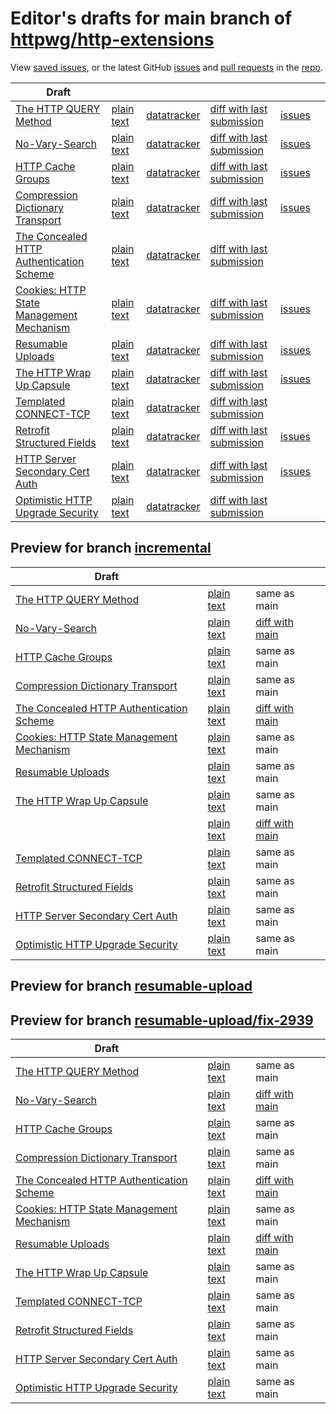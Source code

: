 # Editor's drafts for main branch of [httpwg/http-extensions](https://github.com/httpwg/http-extensions)

View [saved issues](issues.html), or the latest GitHub [issues](https://github.com/httpwg/http-extensions/issues) and [pull requests](https://github.com/httpwg/http-extensions/pulls) in the [repo](https://github.com/httpwg/http-extensions).

| Draft |     |     |     |     |     |
| ----- | --- | --- | --- | --- | --- |
| [The HTTP QUERY Method](./draft-ietf-httpbis-safe-method-w-body.html "The HTTP QUERY Method (HTML)") | [plain text](./draft-ietf-httpbis-safe-method-w-body.txt "The HTTP QUERY Method (Text)") | [datatracker](https://datatracker.ietf.org/doc/draft-ietf-httpbis-safe-method-w-body "Datatracker for draft-ietf-httpbis-safe-method-w-body") | [diff with last submission](https://author-tools.ietf.org/api/iddiff?doc_1=draft-ietf-httpbis-safe-method-w-body&url_2=https://httpwg.github.io/http-extensions/draft-ietf-httpbis-safe-method-w-body.txt) | [issues](https://github.com/httpwg/http-extensions/labels/query-method) |
| [No-Vary-Search](./draft-ietf-httpbis-no-vary-search.html "No-Vary-Search (HTML)") | [plain text](./draft-ietf-httpbis-no-vary-search.txt "No-Vary-Search (Text)") | [datatracker](https://datatracker.ietf.org/doc/draft-ietf-httpbis-no-vary-search "Datatracker for draft-ietf-httpbis-no-vary-search") | [diff with last submission](https://author-tools.ietf.org/api/iddiff?doc_1=draft-ietf-httpbis-no-vary-search&url_2=https://httpwg.github.io/http-extensions/draft-ietf-httpbis-no-vary-search.txt) | [issues](https://github.com/httpwg/http-extensions/labels/no-vary-search) |
| [HTTP Cache Groups](./draft-ietf-httpbis-cache-groups.html "HTTP Cache Groups (HTML)") | [plain text](./draft-ietf-httpbis-cache-groups.txt "HTTP Cache Groups (Text)") | [datatracker](https://datatracker.ietf.org/doc/draft-ietf-httpbis-cache-groups "Datatracker for draft-ietf-httpbis-cache-groups") | [diff with last submission](https://author-tools.ietf.org/api/iddiff?doc_1=draft-ietf-httpbis-cache-groups&url_2=https://httpwg.github.io/http-extensions/draft-ietf-httpbis-cache-groups.txt) | [issues](https://github.com/httpwg/http-extensions/labels/cache-groups) |
| [Compression Dictionary Transport](./draft-ietf-httpbis-compression-dictionary.html "Compression Dictionary Transport (HTML)") | [plain text](./draft-ietf-httpbis-compression-dictionary.txt "Compression Dictionary Transport (Text)") | [datatracker](https://datatracker.ietf.org/doc/draft-ietf-httpbis-compression-dictionary "Datatracker for draft-ietf-httpbis-compression-dictionary") | [diff with last submission](https://author-tools.ietf.org/api/iddiff?doc_1=draft-ietf-httpbis-compression-dictionary&url_2=https://httpwg.github.io/http-extensions/draft-ietf-httpbis-compression-dictionary.txt) | [issues](https://github.com/httpwg/http-extensions/labels/compression-dictionary) |
| [The Concealed HTTP Authentication Scheme](./rfc9729.html "The Concealed HTTP Authentication Scheme (HTML)") | [plain text](./rfc9729.txt "The Concealed HTTP Authentication Scheme (Text)") | [datatracker](https://datatracker.ietf.org/doc/rfc9729 "Datatracker for rfc9729") | [diff with last submission](https://author-tools.ietf.org/api/iddiff?doc_1=rfc9729&url_2=https://httpwg.github.io/http-extensions/rfc9729.txt) |  |
| [Cookies: HTTP State Management Mechanism](./draft-ietf-httpbis-rfc6265bis.html "Cookies: HTTP State Management Mechanism (HTML)") | [plain text](./draft-ietf-httpbis-rfc6265bis.txt "Cookies: HTTP State Management Mechanism (Text)") | [datatracker](https://datatracker.ietf.org/doc/draft-ietf-httpbis-rfc6265bis "Datatracker for draft-ietf-httpbis-rfc6265bis") | [diff with last submission](https://author-tools.ietf.org/api/iddiff?doc_1=draft-ietf-httpbis-rfc6265bis&url_2=https://httpwg.github.io/http-extensions/draft-ietf-httpbis-rfc6265bis.txt) | [issues](https://github.com/httpwg/http-extensions/labels/6265bis) |
| [Resumable Uploads](./draft-ietf-httpbis-resumable-upload.html "Resumable Uploads for HTTP (HTML)") | [plain text](./draft-ietf-httpbis-resumable-upload.txt "Resumable Uploads for HTTP (Text)") | [datatracker](https://datatracker.ietf.org/doc/draft-ietf-httpbis-resumable-upload "Datatracker for draft-ietf-httpbis-resumable-upload") | [diff with last submission](https://author-tools.ietf.org/api/iddiff?doc_1=draft-ietf-httpbis-resumable-upload&url_2=https://httpwg.github.io/http-extensions/draft-ietf-httpbis-resumable-upload.txt) | [issues](https://github.com/httpwg/http-extensions/labels/resumable-upload) |
| [The HTTP Wrap Up Capsule](./draft-ietf-httpbis-wrap-up.html "The HTTP Wrap Up Capsule (HTML)") | [plain text](./draft-ietf-httpbis-wrap-up.txt "The HTTP Wrap Up Capsule (Text)") | [datatracker](https://datatracker.ietf.org/doc/draft-ietf-httpbis-wrap-up "Datatracker for draft-ietf-httpbis-wrap-up") | [diff with last submission](https://author-tools.ietf.org/api/iddiff?doc_1=draft-ietf-httpbis-wrap-up&url_2=https://httpwg.github.io/http-extensions/draft-ietf-httpbis-wrap-up.txt) | [issues](https://github.com/httpwg/http-extensions/labels/wrap-up) |
| [Templated CONNECT-TCP](./draft-ietf-httpbis-connect-tcp.html "Template-Driven HTTP CONNECT Proxying for TCP (HTML)") | [plain text](./draft-ietf-httpbis-connect-tcp.txt "Template-Driven HTTP CONNECT Proxying for TCP (Text)") | [datatracker](https://datatracker.ietf.org/doc/draft-ietf-httpbis-connect-tcp "Datatracker for draft-ietf-httpbis-connect-tcp") | [diff with last submission](https://author-tools.ietf.org/api/iddiff?doc_1=draft-ietf-httpbis-connect-tcp&url_2=https://httpwg.github.io/http-extensions/draft-ietf-httpbis-connect-tcp.txt) |  |
| [Retrofit Structured Fields](./draft-ietf-httpbis-retrofit.html "Retrofit Structured Fields for HTTP (HTML)") | [plain text](./draft-ietf-httpbis-retrofit.txt "Retrofit Structured Fields for HTTP (Text)") | [datatracker](https://datatracker.ietf.org/doc/draft-ietf-httpbis-retrofit "Datatracker for draft-ietf-httpbis-retrofit") | [diff with last submission](https://author-tools.ietf.org/api/iddiff?doc_1=draft-ietf-httpbis-retrofit&url_2=https://httpwg.github.io/http-extensions/draft-ietf-httpbis-retrofit.txt) | [issues](https://github.com/httpwg/http-extensions/labels/retrofit) |
| [HTTP Server Secondary Cert Auth](./draft-ietf-httpbis-secondary-server-certs.html "Secondary Certificate Authentication of HTTP Servers (HTML)") | [plain text](./draft-ietf-httpbis-secondary-server-certs.txt "Secondary Certificate Authentication of HTTP Servers (Text)") | [datatracker](https://datatracker.ietf.org/doc/draft-ietf-httpbis-secondary-server-certs "Datatracker for draft-ietf-httpbis-secondary-server-certs") | [diff with last submission](https://author-tools.ietf.org/api/iddiff?doc_1=draft-ietf-httpbis-secondary-server-certs&url_2=https://httpwg.github.io/http-extensions/draft-ietf-httpbis-secondary-server-certs.txt) | [issues](https://github.com/httpwg/http-extensions/labels/secondary-server-certs) |
| [Optimistic HTTP Upgrade Security](./draft-ietf-httpbis-optimistic-upgrade.html "Security Considerations for Optimistic Protocol Transitions in HTTP/1.1 (HTML)") | [plain text](./draft-ietf-httpbis-optimistic-upgrade.txt "Security Considerations for Optimistic Protocol Transitions in HTTP/1.1 (Text)") | [datatracker](https://datatracker.ietf.org/doc/draft-ietf-httpbis-optimistic-upgrade "Datatracker for draft-ietf-httpbis-optimistic-upgrade") | [diff with last submission](https://author-tools.ietf.org/api/iddiff?doc_1=draft-ietf-httpbis-optimistic-upgrade&url_2=https://httpwg.github.io/http-extensions/draft-ietf-httpbis-optimistic-upgrade.txt) |  |

## Preview for branch [incremental](incremental)

| Draft |     |     |     |
| ----- | --- | --- | --- |
| [The HTTP QUERY Method](incremental/draft-ietf-httpbis-safe-method-w-body.html "The HTTP QUERY Method (HTML)") | [plain text](incremental/draft-ietf-httpbis-safe-method-w-body.txt "The HTTP QUERY Method (Text)") | same as main |
| [No-Vary-Search](incremental/draft-ietf-httpbis-no-vary-search.html "No-Vary-Search (HTML)") | [plain text](incremental/draft-ietf-httpbis-no-vary-search.txt "No-Vary-Search (Text)") | [diff with main](https://author-tools.ietf.org/api/iddiff?url_1=https://httpwg.github.io/http-extensions/draft-ietf-httpbis-no-vary-search.txt&url_2=https://httpwg.github.io/http-extensions/incremental/draft-ietf-httpbis-no-vary-search.txt) |
| [HTTP Cache Groups](incremental/draft-ietf-httpbis-cache-groups.html "HTTP Cache Groups (HTML)") | [plain text](incremental/draft-ietf-httpbis-cache-groups.txt "HTTP Cache Groups (Text)") | same as main |
| [Compression Dictionary Transport](incremental/draft-ietf-httpbis-compression-dictionary.html "Compression Dictionary Transport (HTML)") | [plain text](incremental/draft-ietf-httpbis-compression-dictionary.txt "Compression Dictionary Transport (Text)") | same as main |
| [The Concealed HTTP Authentication Scheme](incremental/rfc9729.html "The Concealed HTTP Authentication Scheme (HTML)") | [plain text](incremental/rfc9729.txt "The Concealed HTTP Authentication Scheme (Text)") | [diff with main](https://author-tools.ietf.org/api/iddiff?url_1=https://httpwg.github.io/http-extensions/rfc9729.txt&url_2=https://httpwg.github.io/http-extensions/incremental/rfc9729.txt) |
| [Cookies: HTTP State Management Mechanism](incremental/draft-ietf-httpbis-rfc6265bis.html "Cookies: HTTP State Management Mechanism (HTML)") | [plain text](incremental/draft-ietf-httpbis-rfc6265bis.txt "Cookies: HTTP State Management Mechanism (Text)") | same as main |
| [Resumable Uploads](incremental/draft-ietf-httpbis-resumable-upload.html "Resumable Uploads for HTTP (HTML)") | [plain text](incremental/draft-ietf-httpbis-resumable-upload.txt "Resumable Uploads for HTTP (Text)") | same as main |
| [The HTTP Wrap Up Capsule](incremental/draft-ietf-httpbis-wrap-up.html "The HTTP Wrap Up Capsule (HTML)") | [plain text](incremental/draft-ietf-httpbis-wrap-up.txt "The HTTP Wrap Up Capsule (Text)") | same as main |
| [](incremental/draft-ietf-httpbis-incremental.html " (HTML)") | [plain text](incremental/draft-ietf-httpbis-incremental.txt " (Text)") | [diff with main](https://author-tools.ietf.org/api/iddiff?url_1=https://httpwg.github.io/http-extensions/draft-ietf-httpbis-incremental.txt&url_2=https://httpwg.github.io/http-extensions/incremental/draft-ietf-httpbis-incremental.txt) |
| [Templated CONNECT-TCP](incremental/draft-ietf-httpbis-connect-tcp.html "Template-Driven HTTP CONNECT Proxying for TCP (HTML)") | [plain text](incremental/draft-ietf-httpbis-connect-tcp.txt "Template-Driven HTTP CONNECT Proxying for TCP (Text)") | same as main |
| [Retrofit Structured Fields](incremental/draft-ietf-httpbis-retrofit.html "Retrofit Structured Fields for HTTP (HTML)") | [plain text](incremental/draft-ietf-httpbis-retrofit.txt "Retrofit Structured Fields for HTTP (Text)") | same as main |
| [HTTP Server Secondary Cert Auth](incremental/draft-ietf-httpbis-secondary-server-certs.html "Secondary Certificate Authentication of HTTP Servers (HTML)") | [plain text](incremental/draft-ietf-httpbis-secondary-server-certs.txt "Secondary Certificate Authentication of HTTP Servers (Text)") | same as main |
| [Optimistic HTTP Upgrade Security](incremental/draft-ietf-httpbis-optimistic-upgrade.html "Security Considerations for Optimistic Protocol Transitions in HTTP/1.1 (HTML)") | [plain text](incremental/draft-ietf-httpbis-optimistic-upgrade.txt "Security Considerations for Optimistic Protocol Transitions in HTTP/1.1 (Text)") | same as main |

## Preview for branch [resumable-upload](resumable-upload)

## Preview for branch [resumable-upload/fix-2939](resumable-upload/fix-2939)

| Draft |     |     |     |
| ----- | --- | --- | --- |
| [The HTTP QUERY Method](resumable-upload/fix-2939/draft-ietf-httpbis-safe-method-w-body.html "The HTTP QUERY Method (HTML)") | [plain text](resumable-upload/fix-2939/draft-ietf-httpbis-safe-method-w-body.txt "The HTTP QUERY Method (Text)") | same as main |
| [No-Vary-Search](resumable-upload/fix-2939/draft-ietf-httpbis-no-vary-search.html "No-Vary-Search (HTML)") | [plain text](resumable-upload/fix-2939/draft-ietf-httpbis-no-vary-search.txt "No-Vary-Search (Text)") | [diff with main](https://author-tools.ietf.org/api/iddiff?url_1=https://httpwg.github.io/http-extensions/draft-ietf-httpbis-no-vary-search.txt&url_2=https://httpwg.github.io/http-extensions/resumable-upload/fix-2939/draft-ietf-httpbis-no-vary-search.txt) |
| [HTTP Cache Groups](resumable-upload/fix-2939/draft-ietf-httpbis-cache-groups.html "HTTP Cache Groups (HTML)") | [plain text](resumable-upload/fix-2939/draft-ietf-httpbis-cache-groups.txt "HTTP Cache Groups (Text)") | same as main |
| [Compression Dictionary Transport](resumable-upload/fix-2939/draft-ietf-httpbis-compression-dictionary.html "Compression Dictionary Transport (HTML)") | [plain text](resumable-upload/fix-2939/draft-ietf-httpbis-compression-dictionary.txt "Compression Dictionary Transport (Text)") | same as main |
| [The Concealed HTTP Authentication Scheme](resumable-upload/fix-2939/rfc9729.html "The Concealed HTTP Authentication Scheme (HTML)") | [plain text](resumable-upload/fix-2939/rfc9729.txt "The Concealed HTTP Authentication Scheme (Text)") | [diff with main](https://author-tools.ietf.org/api/iddiff?url_1=https://httpwg.github.io/http-extensions/rfc9729.txt&url_2=https://httpwg.github.io/http-extensions/resumable-upload/fix-2939/rfc9729.txt) |
| [Cookies: HTTP State Management Mechanism](resumable-upload/fix-2939/draft-ietf-httpbis-rfc6265bis.html "Cookies: HTTP State Management Mechanism (HTML)") | [plain text](resumable-upload/fix-2939/draft-ietf-httpbis-rfc6265bis.txt "Cookies: HTTP State Management Mechanism (Text)") | same as main |
| [Resumable Uploads](resumable-upload/fix-2939/draft-ietf-httpbis-resumable-upload.html "Resumable Uploads for HTTP (HTML)") | [plain text](resumable-upload/fix-2939/draft-ietf-httpbis-resumable-upload.txt "Resumable Uploads for HTTP (Text)") | [diff with main](https://author-tools.ietf.org/api/iddiff?url_1=https://httpwg.github.io/http-extensions/draft-ietf-httpbis-resumable-upload.txt&url_2=https://httpwg.github.io/http-extensions/resumable-upload/fix-2939/draft-ietf-httpbis-resumable-upload.txt) |
| [The HTTP Wrap Up Capsule](resumable-upload/fix-2939/draft-ietf-httpbis-wrap-up.html "The HTTP Wrap Up Capsule (HTML)") | [plain text](resumable-upload/fix-2939/draft-ietf-httpbis-wrap-up.txt "The HTTP Wrap Up Capsule (Text)") | same as main |
| [Templated CONNECT-TCP](resumable-upload/fix-2939/draft-ietf-httpbis-connect-tcp.html "Template-Driven HTTP CONNECT Proxying for TCP (HTML)") | [plain text](resumable-upload/fix-2939/draft-ietf-httpbis-connect-tcp.txt "Template-Driven HTTP CONNECT Proxying for TCP (Text)") | same as main |
| [Retrofit Structured Fields](resumable-upload/fix-2939/draft-ietf-httpbis-retrofit.html "Retrofit Structured Fields for HTTP (HTML)") | [plain text](resumable-upload/fix-2939/draft-ietf-httpbis-retrofit.txt "Retrofit Structured Fields for HTTP (Text)") | same as main |
| [HTTP Server Secondary Cert Auth](resumable-upload/fix-2939/draft-ietf-httpbis-secondary-server-certs.html "Secondary Certificate Authentication of HTTP Servers (HTML)") | [plain text](resumable-upload/fix-2939/draft-ietf-httpbis-secondary-server-certs.txt "Secondary Certificate Authentication of HTTP Servers (Text)") | same as main |
| [Optimistic HTTP Upgrade Security](resumable-upload/fix-2939/draft-ietf-httpbis-optimistic-upgrade.html "Security Considerations for Optimistic Protocol Transitions in HTTP/1.1 (HTML)") | [plain text](resumable-upload/fix-2939/draft-ietf-httpbis-optimistic-upgrade.txt "Security Considerations for Optimistic Protocol Transitions in HTTP/1.1 (Text)") | same as main |

